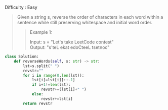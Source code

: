 Difficulty : Easy

>Given a string s, reverse the order of characters in each word within a sentence while still preserving whitespace and initial word order.
>
>>Example 1:  
>>
>>Input: s = "Let's take LeetCode contest"  
>>Output: "s'teL ekat edoCteeL tsetnoc"

```python
class Solution:
    def reverseWords(self, s: str) -> str:
        lst=s.split(" ")
        revstr=""
        for i in range(0,len(lst)):
            lst[i]=lst[i][::-1]
            if i+1!=len(lst):
                revstr+=(lst[i]+" ")
            else:
                revstr+=lst[i]
        return revstr

```
